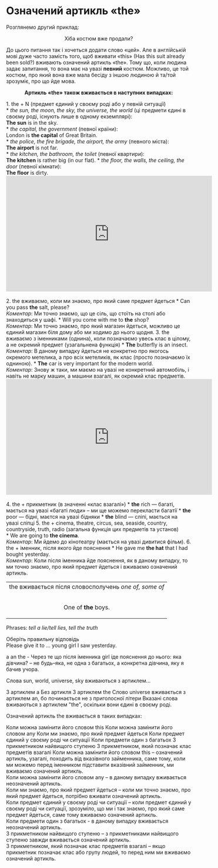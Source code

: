 # Означений артикль «the»
Розглянемо другий приклад:
<p align="center"><span class="p1">Хiба костюм вже продали?</span></p>

До цього питання так i хочеться додати слово «цей». Але в англiйськiй мовi дуже часто замiсть того, щоб вживати «this» (Has this suit already been sold?) вживають означений артикль «thе». Тому що, коли людина задає запитання, то вона має на увазi **певний** костюм. Можливо, це той костюм, про який вона вже мала бесiду з iншою людиною й та/той зрозумiє, про що йде мова.

<p align="center"><b>Артикль «the» також вживається в наступних випадках:</b></p>
1. <span class="p1">the + N</span> (предмет єдиний у своєму родi або у певнiй ситуацiї)<br>
 * <i>the sun, the moon, the sky, the universe, the world</i> (цi предмети єдинi в своєму родi, iснують лише в одному екземплярi):<br>
 <b>The sun</b> is in the sky.<br>
 * <i>the capital, the government</i> (певної країни):<br>
 London is <b>the capital</b> of Great Britain.<br>
 * <i>the police, the fire brigade, the airport, the army</i> (певного мiста):<br>
 <b>The airport</b> is not far.<br>
 * <i>the kitchen, the bathroom, the toilet</i> (певної квартири):<br>
 <b>The kitchen</b> is rather big (in our flat).
 * <i>the floor, the walls, the ceiling, the door</i> (певної кiмнати):<br>
 <b>The floor</b> is dirty.<br>
<div class="fluidMedia">
<iframe align="center" width="560" height="315" src="https://www.youtube.com/embed/-TmHdyginBg" frameborder="0" allowfullscreen></iframe>
</div>
<div class="popup">
</div>
<br>
2. <span class="p1">the</span> вживаємо, коли ми знаємо, про який саме предмет йдеться
 * Can you pass <b>the</b> salt, please?<br>
  <i>Коментар</i>: Ми точно знаємо, що це сiль, що стоїть на столi
або знаходиться у шафi.
 * Will you come with me to <b>the</b> shop?<br>
  <i>Коментар</i>: Ми точно знаємо, про який магазин йдеться, можливо це єдиний магазин бiля дому або ми ходимо до нього щодня.
3. <span class="p1">the</span> вживаємо з iменниками (однина), коли позначаємо увесь клас в цiлому, а не окремий предмет (узагальнена функцiя)
 * <b>The</b> butterfly is an insect.<br>
 <i>Коментар</i>: В даному випадку йдеться не конкретно про якогось окремого метелика, а про всiх метеликiв, як клас (просто позначаємо їх одниною).
 * <b>The</b> car is very important for the modern world.<br>
 <i>Коментар</i>: Знову ж таки, ми маємо на увазi не конкретний автомобiль, i навiть не марку машин, а машини взагалi, як окремий клас предметiв.<br>
<div class="fluidMedia">
<iframe align="center" width="560" height="315" src="https://www.youtube.com/embed/s4JSMvn-c70" frameborder="0" allowfullscreen></iframe>
</div>
<div class="popup">
</div>
<br>
4. <span class="p1">the + прикметник</span> (в значеннi «клас взагалi»)
 * <b>the</b> rich — багатi, мається на увазi «багатi люди» – ми ще можемо перекласти багатiї
 * <b>the</b> poor — бiднi, маєтся на увазi бiдняки
 * <b>the</b> blind — слiпi, мається на увазi слiпцi
5. <span class="p1">the + cinema, theatre, circus, sea, seaside, country, countryside, truth, radio</span> (загальна функцiя цих предметiв та установ)<br>
 * We are going to <b>the cinema</b>.<br>
 <i>Коментар</i>: Ми йдемо до кiнотеатру (мається на увазi дивитися фiльм).
6. <span class="p1">the + iменник</span>, пiсля якого йде пояснення
 * He gave me <b>the hat</b> that I had bought yesterday.<br>
 <i>Коментар</i>: Коли пiсля iменника йде пояснення, як в даному випадку, то ми точно знаємо, про який предмет йдеться i вживаємо означений артикль.

<table>
<tr>
<td>
<span class="p1">the</span> вживається пiсля словосполучень <span class="p1"><i>one of, some of</i></span><br><br>
<p align="center">One of <b>the</b> boys.</p>
</td>
</tr>
</table>

<span class="p1">Phrases:</span> <i>tell a lie/tell lies, tell the truth</i>

<quiz correctLabel="correct" incorrectLabel="incorrect" checkLabel="check">
 <question text="">
  <p>Оберіть правильну відповідь<br>Please give it to ... young girl I saw yesterday.</p>
  <answer>a</answer>
  <answer>an</answer>
  <answer correct>the</answer>
  <answer>-</answer>
  <explanation>Через те що після іменника girl іде пояснення до нього: яка дівчина? – не будь–яка, не одна з багатьох, а конкретна дівчина, яку я бачив учора.</explanation>
 </question>
 <question text="">
  <p>Слова sun, world, universe, sky вживаються з артиклем...</p>
  <answer>З артиклем а</answer>
  <answer>Без артикля</answer>
  <answer correct>З артиклем the</answer>
  <answer>Слово universe вживається з артиклем an, бо починається не з приголосної літери</answer>
 <explanation>
 Вказані слова вживаються з артиклем "the", оскільки вони єдині в своєму роді.
 </explanation>
  </question>
 <question multiple>
        <p>Означений артикль the вживається в таких випадках:</p>
        <answer correct>Коли можна замінити його словом this</answer>
        <answer>Коли можна замінити його словом any</answer>
        <answer correct>Коли ми знаємо, про який предмет йдеться</answer>
        <answer correct>Коли предмет єдиний у своєму роді чи ситуації</answer>
        <answer>Коли предмети один з багатьох</answer>
        <answer correct>З прикметником найвищого ступеню</answer>
        <answer correct>З прикметником, який позначає клас предметів взагалі</answer>
        <explanation>Коли можна замінити його словом this – означений артикль, узагалі, походить від вказівного займенника, саме тому, коли ми можемо перед іменником підставити вказівний займенник, ми вживаємо означений артикль.</br>
        Коли можна замінити його словом any – в даному випадку вживається неозначений артикль.</br>
        Коли ми знаємо, про який предмет йдеться – коли ми точно знаємо, про який предмет йдеться, потрібно вживати означений артикль.</br>
        Коли предмет єдиний у своєму роді чи ситуації – коли предмет єдиний у своєму роді чи ситуації, зрозуміло, що ми і так знаємо, про який саме предмет йдеться, саме тому вживаємо означений артикль.</br>
        Коли предмети один з багатьох - в даному випадку вживається неозначений артикль.</br>
        З прикметником найвищого ступеню – з прикметниками найвищого ступеню завжди вживається означений артикль.</br>
        З прикметником, який позначає клас предметів взагалі – якщо прикметник позначає клас або групу людей, то перед ним ми вживаємо означений артикль.</explanation>
    </question>
</quiz>